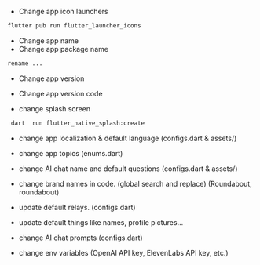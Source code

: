 - Change app icon launchers

```bash
flutter pub run flutter_launcher_icons
```

- Change app name
- Change app package name

```bash
rename ...
```

- Change app version

- Change app version code

- change splash screen

```bash
 dart  run flutter_native_splash:create
```

- change app localization & default language (configs.dart & assets/)

- change app topics (enums.dart)

- change AI chat name and default questions (configs.dart & assets/)

- change brand names in code. (global search and replace) (Roundabout, roundabout)

- update default relays. (configs.dart)

- update default things like names, profile pictures...

- change AI chat prompts (configs.dart)

- change env variables (OpenAI API key, ElevenLabs API key, etc.)
